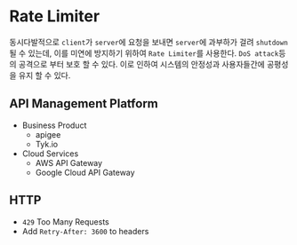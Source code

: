 # Rate Limiter

동시다발적으로 `client`가 `server`에 요청을 보내면 `server`에 과부하가 걸려 `shutdown`될 수 있는데, 이를 미연에 방지하기 위하여 `Rate Limiter`를 사용한다. `DoS attack`등의 공격으로 부터 보호 할 수 있다. 이로 인하여 시스템의 안정성과 사용자들간에 공평성을 유지 할 수 있다.

## API Management Platform

- Business Product
  - apigee
  - Tyk.io
- Cloud Services
  - AWS API Gateway
  - Google Cloud API Gateway

## HTTP

- `429` Too Many Requests
- Add `Retry-After: 3600` to headers
